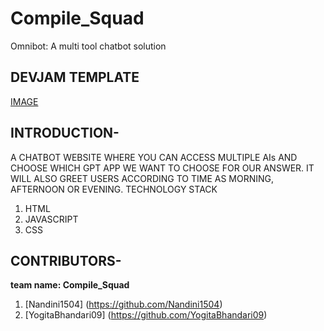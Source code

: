# Compile_Squad
Omnibot: A multi tool chatbot solution
## DEVJAM TEMPLATE
[IMAGE](https://github.com/user-attachments/assets/b2ec12b1-b13a-41cd-b721-12d02222e78a)




## INTRODUCTION-
A CHATBOT WEBSITE WHERE YOU CAN ACCESS MULTIPLE AIs AND CHOOSE WHICH GPT APP WE WANT TO CHOOSE FOR OUR ANSWER. IT WILL ALSO GREET USERS ACCORDING TO TIME AS MORNING, AFTERNOON OR EVENING.
TECHNOLOGY STACK


1. HTML
2. JAVASCRIPT
3. CSS

   
## CONTRIBUTORS-
**team name: Compile_Squad**
1. [Nandini1504] (https://github.com/Nandini1504)
2. [YogitaBhandari09] (https://github.com/YogitaBhandari09)
   
   


